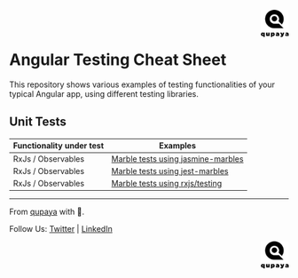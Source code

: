 <img src="https://raw.githubusercontent.com/qupaya/assets/master/logo/logo-full.svg" alt="dark qupaya logo with font" width="50" align="right"><br><br>

# Angular Testing Cheat Sheet

This repository shows various examples of testing functionalities of your typical Angular app, using different testing libraries.

## Unit Tests

| Functionality under test | Examples                                                                                      |
| ------------------------ | --------------------------------------------------------------------------------------------- |
| RxJs / Observables       | [Marble tests using jasmine-marbles](./libs/rxjs-tests/src/lib/jasmine-marbles-tests.spec.ts) |
| RxJs / Observables       | [Marble tests using jest-marbles](./libs/rxjs-tests/src/lib/jest-marbles-tests.spec.ts)       |
| RxJs / Observables       | [Marble tests using rxjs/testing](./libs/rxjs-tests/src/lib/rxjs-testing-tests.spec.ts)       |

---

From [qupaya](https://www.qupaya.com/) with 🖤️.

Follow Us: [Twitter](twitter.com/qupaya) | [LinkedIn](linkedin.com/company/qupaya)

<img src="https://raw.githubusercontent.com/qupaya/assets/master/logo/logo-full.svg" alt="dark qupaya logo with font" width="50" align="right">
